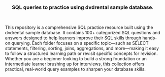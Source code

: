 </p>
<h3 align="center">SQL queries to practice using dvdrental sample database.</h3>
<br/>
</p>
This repository is a comprehensive SQL practice resource built using the dvdrental sample database. It contains 100+ categorized SQL questions and answers designed to help learners improve their SQL skills through hands-on querying. Each folder focuses on a specific topic—such as SELECT statements, filtering, sorting, joins, aggregations, and more—making it easy to follow a structured learning path or revisit specific concepts for revision.
Whether you are a beginner looking to build a strong foundation or an intermediate learner brushing up for interviews, this collection offers practical, real-world query examples to sharpen your database skills.</h3>
<br/>

